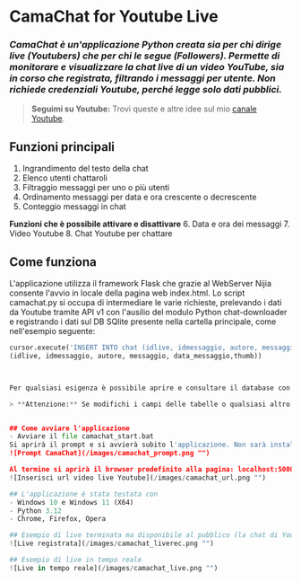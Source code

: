 # CamaChat for Youtube Live
### *CamaChat è un'applicazione Python creata sia per chi dirige live (Youtubers) che per chi le segue (Followers). Permette di monitorare e visualizzare la chat live di un video YouTube, sia in corso che registrata, filtrando i messaggi per utente. Non richiede credenziali Youtube, perché legge solo dati pubblici.*

> **Seguimi su Youtube:** Trovi queste e altre idee sul mio [canale Youtube](https://www.youtube.com/@camatubeofficial).



## Funzioni principali
1. Ingrandimento del testo della chat
2. Elenco utenti chattaroli
3. Filtraggio messaggi per uno o più utenti
4. Ordinamento messaggi per data e ora crescente o decrescente
5. Conteggio messaggi in chat

**Funzioni che è possibile attivare e disattivare**
6. Data e ora dei messaggi
7. Video Youtube
8. Chat Youtube per chattare

## Come funziona
L'applicazione utilizza il framework Flask che grazie al WebServer Nijia consente l'avvio in locale della pagina web index.html. Lo script camachat.py si occupa di intermediare le varie richieste, prelevando i dati da Youtube tramite API v1 con l'ausilio del modulo Python chat-downloader e registrando i dati sul DB SQlite presente nella cartella principale, come nell'esempio seguente:

```python
cursor.execute('INSERT INTO chat (idlive, idmessaggio, autore, messaggio, data, thumb) VALUES (?,?,?,?,?,?)',
(idlive, idmessaggio, autore, messaggio, data_messaggio,thumb))



Per qualsiasi esigenza è possibile aprire e consultare il database con il software: https://github.com/sqlitebrowser/sqlitebrowser

> **Attenzione:** Se modifichi i campi delle tabelle o qualsiasi altro dato, l'applicazione potrebbe bloccarsi


## Come avviare l'applicazione
- Avviare il file camachat_start.bat
Si aprirà il prompt e si avvierà subito l'applicazione. Non sarà installato nulla nel vostro computer, in quanto Python 3.12 Embed e le librerie necessarie sono incluse.
![Prompt CamaChat](/images/camachat_prompt.png "")

Al termine si aprirà il browser predefinito alla pagina: localhost:5000
![Inserisci url video live Youtube](/images/camachat_url.png "")

## L'applicazione è stata testata con
- Windows 10 e Windows 11 (X64)
- Python 3.12
- Chrome, Firefox, Opera

## Esempio di live terminata ma disponibile al pubblico (la chat di Youtube è disattivata)
![Live registrata](/images/camachat_liverec.png "")

## Esempio di live in tempo reale
![Live in tempo reale](/images/camachat_live.png "")

        
